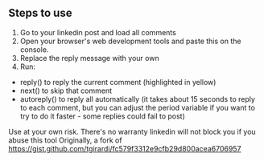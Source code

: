 ## Steps to use 

1. Go to your linkedin post and load all comments
2. Open your browser's web development tools and paste this on the console.
3. Replace the reply message with your own
4. Run:
  * reply() to reply the current comment (highlighted in yellow)
  * next() to skip that comment
  * autoreply() to reply all automatically (it takes about 15 seconds to reply to each comment, but you can adjust the period variable if you want to try to do it faster - some replies could fail to post)


Use at your own risk. There's no warranty linkedin will not block you if you abuse this tool
Originally, a fork of https://gist.github.com/tgirardi/fc579f3312e9cfb29d800acea6706957
